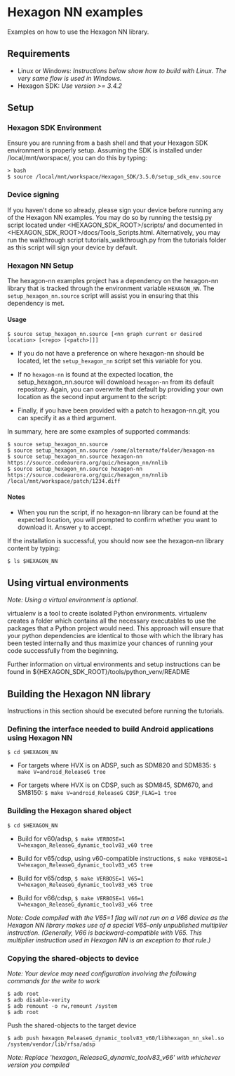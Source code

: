 # Hexagon NN examples

Examples on how to use the Hexagon NN library.

## Requirements

* Linux or Windows: *Instructions below show how to build with Linux. The very same flow is used in Windows.*
* Hexagon SDK: *Use version >= 3.4.2*

## Setup

### Hexagon SDK Environment
Ensure you are running from a bash shell and that your Hexagon SDK environment is properly setup. Assuming the SDK is installed under /local/mnt/worspace/, you can do this by typing:
```
> bash
$ source /local/mnt/workspace/Hexagon_SDK/3.5.0/setup_sdk_env.source 
```

### Device signing

If you haven't done so already, please sign your device before running any of the Hexagon NN examples.  You may do so by running the testsig.py script located under <HEXAGON_SDK_ROOT>/scripts/ and documented in <HEXAGON_SDK_ROOT>/docs/Tools_Scripts.html. Alternatively, you may run the walkthrough script tutorials_walkthrough.py from the tutorials folder as this script will sign your device by default.

### Hexagon NN Setup
The hexagon-nn examples project has a dependency on the hexagon-nn library that is tracked through the environment variable `HEXAGON_NN`.  The `setup_hexagon_nn.source` script will assist you in ensuring that this dependency is met.

#### Usage
```
$ source setup_hexagon_nn.source [<nn graph current or desired location> [<repo> [<patch>]]]
```

* If you do not have a preference on where hexagon-nn should be located, let the `setup_hexagon_nn` script set this variable for you.  

* If no `hexagon-nn` is found at the expected location, the setup_hexagon_nn.source will download `hexagon-nn` from its default repository.  Again, you can overwrite that default by providing your own location as the second input argument to the script:

* Finally, if you have been provided with a patch to hexagon-nn.git, you can specify it as a third argument.

In summary, here are some examples of supported commands:
```
$ source setup_hexagon_nn.source
$ source setup_hexagon_nn.source /some/alternate/folder/hexagon-nn
$ source setup_hexagon_nn.source hexagon-nn https://source.codeaurora.org/quic/hexagon_nn/nnlib
$ source setup_hexagon_nn.source hexagon-nn https://source.codeaurora.org/quic/hexagon_nn/nnlib /local/mnt/workspace/patch/1234.diff
```

#### Notes
* When you run the script, if no hexagon-nn library can be found at the expected location, you will prompted to confirm whether you want to download it. Answer `y` to accept.

If the installation is successful, you should now see the hexagon-nn library content by typing:
```
$ ls $HEXAGON_NN
```

## Using virtual environments
*Note: Using a virtual environment is optional.*

virtualenv is a tool to create isolated Python environments. virtualenv creates a folder which contains all the necessary executables to use the packages that a Python project would need. 
This approach will ensure that your python dependencies are identical to those with which the library has been tested internally and thus maximize your chances of running your code successfully from the beginning.

Further information on virtual environments and setup instructions can be found in ${HEXAGON_SDK_ROOT}/tools/python_venv/README

## Building the Hexagon NN library

Instructions in this section should be executed before running the tutorials.

### Defining the interface needed to build Android applications using Hexagon NN

```$ cd $HEXAGON_NN```

* For targets where HVX is on ADSP, such as SDM820 and SDM835: ```$ make V=android_ReleaseG tree```

* For targets where HVX is on CDSP, such as SDM845, SDM670, and SM8150: ```$ make V=android_ReleaseG CDSP_FLAG=1 tree```

### Building the Hexagon shared object

```$ cd $HEXAGON_NN```

* Build for v60/adsp, ```$ make VERBOSE=1 V=hexagon_ReleaseG_dynamic_toolv83_v60 tree```

* Build for v65/cdsp, using v60-compatible instructions, ```$ make VERBOSE=1 V=hexagon_ReleaseG_dynamic_toolv83_v65 tree```

* Build for v65/cdsp, ```$ make VERBOSE=1 V65=1 V=hexagon_ReleaseG_dynamic_toolv83_v65 tree```

* Build for v66/cdsp, ```$ make VERBOSE=1 V66=1 V=hexagon_ReleaseG_dynamic_toolv83_v66 tree```

*Note: Code compiled with the V65=1 flag will not run on a V66 device as the Hexagon NN library makes use of a special V65-only unpublished multiplier instruction. (Generally, V66 is backward-compatible with V65. This multiplier instruction used in Hexagon NN is an exception to that rule.)*

### Copying the shared-objects to device

*Note: Your device may need configuration involving the following commands for the write to work*
```
$ adb root
$ adb disable-verity
$ adb remount -o rw,remount /system
$ adb root
```

Push the shared-objects to the target device
```
$ adb push hexagon_ReleaseG_dynamic_toolv83_v60/libhexagon_nn_skel.so /system/vendor/lib/rfsa/adsp
```
*Note: Replace 'hexagon_ReleaseG_dynamic_toolv83_v66' with whichever version you compiled*

